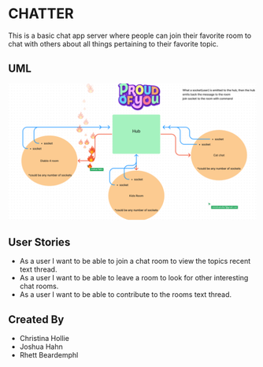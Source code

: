 # CHATTER

This is a basic chat app server where people can join their favorite room to chat with others about all things pertaining to their favorite topic.

## UML

![diagramofchatter](./img/chatteruml.png)

## User Stories

- As a user I want to be able to join a chat room to view the topics recent text thread.
- As a user I want to be able to leave a room to look for other interesting chat rooms.
- As a user I want to be able to contribute to the rooms text thread.

## Created By

- Christina Hollie
- Joshua Hahn
- Rhett Beardemphl